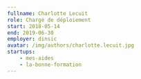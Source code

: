 ```yaml
---
fullname: Charlotte Lecuit
role: Chargé de déploiement
start: 2018-05-14
end: 2019-06-30
employer: dinsic
avatar: /img/authors/charlotte.lecuit.jpg
startups:
    - mes-aides
    - la-bonne-formation
---
```


